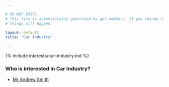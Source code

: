 ```yaml
---

# DO NOT EDIT!
# This file is automatically generated by get-members. If you change it, bad
# things will happen.

layout: default
title: "Car Industry"

---
```


{% include interests/car-industry.md %}

### Who is interested in Car Industry?


* [Mr Andrew Smith](/members/mr-andrew-smith.html)
